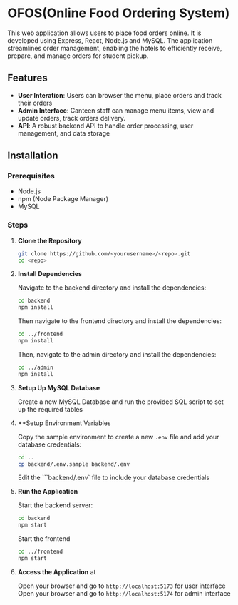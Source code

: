# OFOS(Online Food Ordering System)

This web application allows users to place food orders online. It is developed using Express, React, Node.js and MySQL. The application streamlines order management, enabling the hotels to efficiently receive, prepare, and manage orders for student pickup.

## Features

- **User Interation**: Users can browser the menu, place orders and track their orders
- **Admin Interface**: Canteen staff can manage menu items, view and update orders, track orders delivery.
- **API**: A robust backend API to handle order processing, user management, and data storage

## Installation

### Prerequisites

- Node.js
- npm (Node Package Manager)
- MySQL

### Steps

1. **Clone the Repository**

   ```bash
   git clone https://github.com/<yourusername>/<repo>.git
   cd <repo>
   ```

2. **Install Dependencies**

   Navigate to the backend directory and install the dependencies:

   ```bash
   cd backend
   npm install
   ```

   Then navigate to the frontend directory and install the dependencies:

   ```bash
   cd ../frontend
   npm install
   ```

   Then, navigate to the admin directory and install the dependencies:

   ```bash
   cd ../admin
   npm install
   ```

3. **Setup Up MySQL Database**

   Create a new MySQL Database and run the provided SQL script to set up the required tables

4. \*\*Setup Environment Variables

   Copy the sample environment to create a new `.env` file and add your database credentials:

   ```bash
   cd ..
   cp backend/.env.sample backend/.env
   ```

   Edit the ```backend/.env` file to include your database credentials

5. **Run the Application**

   Start the backend server:

   ```bash
   cd backend
   npm start
   ```

   Start the frontend

   ```bash
   cd ../frontend
   npm start
   ```

6. **Access the Application** at

   Open your browser and go to `http://localhost:5173` for user interface
   Open your browser and go to `http://localhost:5174` for admin interface
